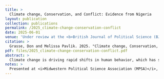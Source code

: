 ```yaml
---
title: >
  Climate change, Conservation, and Conflict: Evidence from Nigeria
layout: publication
collection: publications
permalink: /2025_climate-change-conservation-conflict
date: 2025-06-01
venue: 'Under review at the <b>British Journal of Political Science (BJPS)</b>'
citation: >
  Grasse, Don and Melissa Pavlik. 2025. "Climate change, Conservation, and Conflict: Evidence from Nigeria." <i>Working Paper</i>.
pdf: files/2025_climate-change-conservation-conflict.pdf
abstract: >
  Climate change is driving rapid shifts in human behavior, which has spurred violent conflict over resources. Environmental degradation prompts conservation laws, which attempt to preserve resources. How do conservation efforts impact climate-conflict dynamics? We develop a theoretical model built on the insight that land-use restrictions intended to conserve resources can discourage productive effort, creating an incentive use coercion to capture resources. We find evidence for the model's observational implications in Nigeria, exploiting the staggered adoption of laws that restrict open cattle grazing using a difference-in-differences design. We show farmer-herder conflicts become more fatal after such laws are passed. The effect is moderated by favorable rainfall, but exacerbated by negative shocks. Survey data suggests ethnic and religious tensions increased after law passage. Our results illustrate the negative unintended consequences of conservation laws, while highlighting how institutions and climate shocks interact to produce political violence.
notes: >
  Presented at <i>Midwestern Political Science Association (MPSA)</i>, 2023; <i>Boston-Area Working Group on African Political Economy (BWGAPE)</i>, 2023; and <i>Empirical Studies of Conflict (ESOC)</i>, 2024.
---
```




